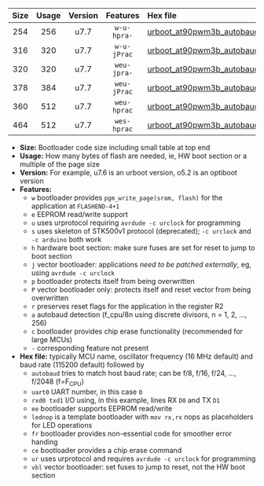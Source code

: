 |Size|Usage|Version|Features|Hex file|
|:-:|:-:|:-:|:-:|:--|
|254|256|u7.7|`w-u-hpra-`|[urboot_at90pwm3b_autobaud_uart0_rxd4_txd3_lednop_ur.hex](https://raw.githubusercontent.com/stefanrueger/urboot.hex/main/mcus/at90pwm3b/autobaud/urboot_at90pwm3b_autobaud_uart0_rxd4_txd3_lednop_ur.hex)|
|316|320|u7.7|`w-u-jPrac`|[urboot_at90pwm3b_autobaud_uart0_rxd4_txd3_lednop_fr_ce_ur_vbl.hex](https://raw.githubusercontent.com/stefanrueger/urboot.hex/main/mcus/at90pwm3b/autobaud/urboot_at90pwm3b_autobaud_uart0_rxd4_txd3_lednop_fr_ce_ur_vbl.hex)|
|320|320|u7.7|`weu-jpra-`|[urboot_at90pwm3b_autobaud_uart0_rxd4_txd3_ee_lednop_ur_vbl.hex](https://raw.githubusercontent.com/stefanrueger/urboot.hex/main/mcus/at90pwm3b/autobaud/urboot_at90pwm3b_autobaud_uart0_rxd4_txd3_ee_lednop_ur_vbl.hex)|
|378|384|u7.7|`weu-jPrac`|[urboot_at90pwm3b_autobaud_uart0_rxd4_txd3_ee_lednop_fr_ce_ur_vbl.hex](https://raw.githubusercontent.com/stefanrueger/urboot.hex/main/mcus/at90pwm3b/autobaud/urboot_at90pwm3b_autobaud_uart0_rxd4_txd3_ee_lednop_fr_ce_ur_vbl.hex)|
|360|512|u7.7|`weu-hprac`|[urboot_at90pwm3b_autobaud_uart0_rxd4_txd3_ee_lednop_fr_ce_ur.hex](https://raw.githubusercontent.com/stefanrueger/urboot.hex/main/mcus/at90pwm3b/autobaud/urboot_at90pwm3b_autobaud_uart0_rxd4_txd3_ee_lednop_fr_ce_ur.hex)|
|464|512|u7.7|`wes-hprac`|[urboot_at90pwm3b_autobaud_uart0_rxd4_txd3_ee_lednop_fr_ce.hex](https://raw.githubusercontent.com/stefanrueger/urboot.hex/main/mcus/at90pwm3b/autobaud/urboot_at90pwm3b_autobaud_uart0_rxd4_txd3_ee_lednop_fr_ce.hex)|

- **Size:** Bootloader code size including small table at top end
- **Usage:** How many bytes of flash are needed, ie, HW boot section or a multiple of the page size
- **Version:** For example, u7.6 is an urboot version, o5.2 is an optiboot version
- **Features:**
  + `w` bootloader provides `pgm_write_page(sram, flash)` for the application at `FLASHEND-4+1`
  + `e` EEPROM read/write support
  + `u` uses urprotocol requiring `avrdude -c urclock` for programming
  + `s` uses skeleton of STK500v1 protocol (deprecated); `-c urclock` and `-c arduino` both work
  + `h` hardware boot section: make sure fuses are set for reset to jump to boot section
  + `j` vector bootloader: applications *need to be patched externally*, eg, using `avrdude -c urclock`
  + `p` bootloader protects itself from being overwritten
  + `P` vector bootloader only: protects itself and reset vector from being overwritten
  + `r` preserves reset flags for the application in the register R2
  + `a` autobaud detection (f_cpu/8n using discrete divisors, n = 1, 2, ..., 256)
  + `c` bootloader provides chip erase functionality (recommended for large MCUs)
  + `-` corresponding feature not present
- **Hex file:** typically MCU name, oscillator frequency (16 MHz default) and baud rate (115200 default) followed by
  + `autobaud` tries to match host baud rate; can be f/8, f/16, f/24, ..., f/2048 (f=F<sub>CPU</sub>)
  + `uart0` UART number, in this case `0`
  + `rxd0 txd1` I/O using, in this example, lines RX `D0` and TX `D1`
  + `ee` bootloader supports EEPROM read/write
  + `lednop` is a template bootloader with `mov rx,rx` nops as placeholders for LED operations
  + `fr` bootloader provides non-essential code for smoother error handing
  + `ce` bootloader provides a chip erase command
  + `ur` uses urprotocol and requires `avrdude -c urclock` for programming
  + `vbl` vector bootloader: set fuses to jump to reset, not the HW boot section
